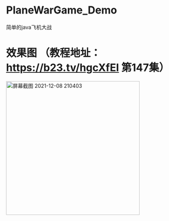 # PlaneWarGame_Demo
简单的java飞机大战
# 效果图 （教程地址：https://b23.tv/hgcXfEI    第147集）

<img width="365" alt="屏幕截图 2021-12-08 210403" src="https://user-images.githubusercontent.com/34331205/145213262-76027311-a980-42db-8317-e28c75f9a060.png">
